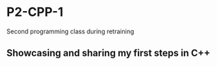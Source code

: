 # P2-CPP-1 
Second programming class during retraining

## Showcasing and sharing my first steps in C++

